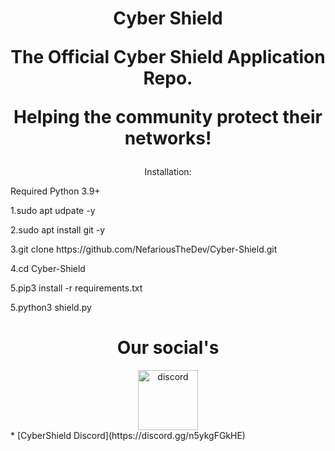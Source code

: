 <h1 align="center">
Cyber Shield
<p>The Official Cyber Shield Application Repo.</p>
<p>Helping the community protect their networks!</p>
</h2>

<p align="center">Installation:
<p>Required Python 3.9+</p>
<p>1.sudo apt udpate -y</p>
<p>2.sudo apt install git -y</p>
<p>3.git clone https://github.com/NefariousTheDev/Cyber-Shield.git</p>
<p>4.cd Cyber-Shield</p>
<p>5.pip3 install -r requirements.txt</p>
<p>5.python3 shield.py</p>

<h1 align="center">
Our social's
</h2>
<div align="center">
<img src="https://brandlogos.net/wp-content/uploads/2021/11/discord-logo.png"  width="96" height="96" alt="discord" />
</div>
 * [CyberShield Discord](https://discord.gg/n5ykgFGkHE)
